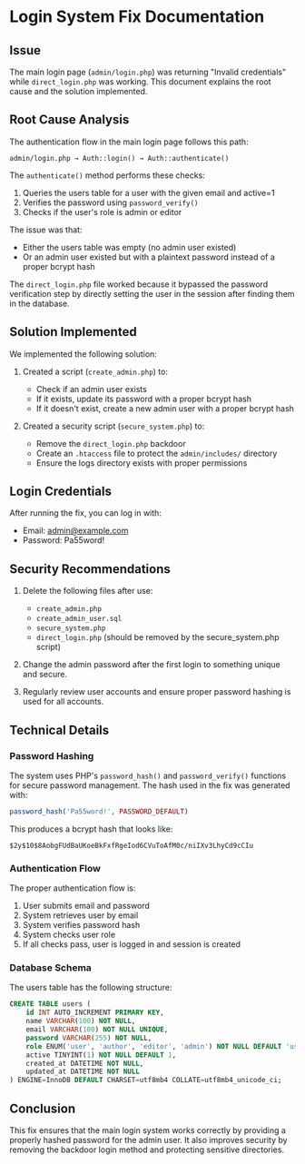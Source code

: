 # Login System Fix Documentation

## Issue

The main login page (`admin/login.php`) was returning "Invalid credentials" while `direct_login.php` was working. This document explains the root cause and the solution implemented.

## Root Cause Analysis

The authentication flow in the main login page follows this path:
```
admin/login.php → Auth::login() → Auth::authenticate()
```

The `authenticate()` method performs these checks:
1. Queries the users table for a user with the given email and active=1
2. Verifies the password using `password_verify()`
3. Checks if the user's role is admin or editor

The issue was that:
- Either the users table was empty (no admin user existed)
- Or an admin user existed but with a plaintext password instead of a proper bcrypt hash

The `direct_login.php` file worked because it bypassed the password verification step by directly setting the user in the session after finding them in the database.

## Solution Implemented

We implemented the following solution:

1. Created a script (`create_admin.php`) to:
   - Check if an admin user exists
   - If it exists, update its password with a proper bcrypt hash
   - If it doesn't exist, create a new admin user with a proper bcrypt hash

2. Created a security script (`secure_system.php`) to:
   - Remove the `direct_login.php` backdoor
   - Create an `.htaccess` file to protect the `admin/includes/` directory
   - Ensure the logs directory exists with proper permissions

## Login Credentials

After running the fix, you can log in with:
- Email: admin@example.com
- Password: Pa55word!

## Security Recommendations

1. Delete the following files after use:
   - `create_admin.php`
   - `create_admin_user.sql`
   - `secure_system.php`
   - `direct_login.php` (should be removed by the secure_system.php script)

2. Change the admin password after the first login to something unique and secure.

3. Regularly review user accounts and ensure proper password hashing is used for all accounts.

## Technical Details

### Password Hashing

The system uses PHP's `password_hash()` and `password_verify()` functions for secure password management. The hash used in the fix was generated with:

```php
password_hash('Pa55word!', PASSWORD_DEFAULT)
```

This produces a bcrypt hash that looks like:
```
$2y$10$8AobgFUdBaUKoeBkFxfRgeIod6CVuToAfM0c/niIXv3LhyCd9cCIu
```

### Authentication Flow

The proper authentication flow is:
1. User submits email and password
2. System retrieves user by email
3. System verifies password hash
4. System checks user role
5. If all checks pass, user is logged in and session is created

### Database Schema

The users table has the following structure:
```sql
CREATE TABLE users (
    id INT AUTO_INCREMENT PRIMARY KEY,
    name VARCHAR(100) NOT NULL,
    email VARCHAR(100) NOT NULL UNIQUE,
    password VARCHAR(255) NOT NULL,
    role ENUM('user', 'author', 'editor', 'admin') NOT NULL DEFAULT 'user',
    active TINYINT(1) NOT NULL DEFAULT 1,
    created_at DATETIME NOT NULL,
    updated_at DATETIME NOT NULL
) ENGINE=InnoDB DEFAULT CHARSET=utf8mb4 COLLATE=utf8mb4_unicode_ci;
```

## Conclusion

This fix ensures that the main login system works correctly by providing a properly hashed password for the admin user. It also improves security by removing the backdoor login method and protecting sensitive directories.